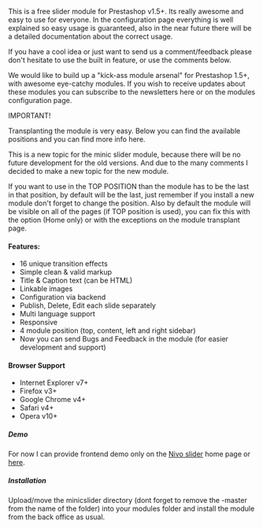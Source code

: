 This is a free slider module for Prestashop v1.5+. Its really awesome and easy to use for everyone. In the configuration page everything is well explained so easy usage is guaranteed, also in the near future there will be a detailed documentation about the correct usage. 

If you have a cool idea or just want to send us a comment/feedback please don't hesitate to use the built in feature, or use the comments below.

We would like to build up a "kick-ass module arsenal" for Prestashop 1.5+, with awesome eye-catchy modules. If you wish to receive updates about these modules you can subscribe to the newsletters here or on the modules configuration page.

IMPORTANT!

Transplanting the module is very easy. Below you can find the available positions and you can find more info here.

This is a new topic for the minic slider module, because there will be no future development for the old versions. And due to the many comments I decided to make a new topic for the new module.

If you want to use in the TOP POSITION than the module has to be the last in that position, by default will be the last, just remember if you install a new module don't forget to change the position. Also by default the module will be visible on all of the pages (if TOP position is used), you can fix this with the option (Home only) or with the exceptions on the module transplant page.

<h4>Features:</h4>
<ul>
<li>16 unique transition effects</li>
<li>Simple clean & valid markup</li>
<li>Title & Caption text (can be HTML)</li>
<li>Linkable images</li>
<li>Configuration via backend</li>
<li>Publish, Delete, Edit each slide separately</li>
<li>Multi language support</li>
<li>Responsive</li>
<li>4 module position (top, content, left and right sidebar)</li>
<li>Now you can send Bugs and Feedback in the module (for easier development and support)</li>
</ul>

<h4>Browser Support</h4>
<ul>
<li>Internet Explorer v7+</li>
<li>Firefox v3+</li>
<li>Google Chrome v4+</li>
<li>Safari v4+</li>
<li>Opera v10+</li>
</ul>
<h5>Demo</h5>
For now I can provide frontend demo only on the <a href="http://dev7studios.com/nivo-slider/" target="_blank">Nivo slider</a> home page or <a  href="http://module.minic.ro" target="_blank">here</a>.

<h5>Installation</h5>
Upload/move the minicslider directory (dont forget to remove the -master from the name of the folder) into your modules folder and install the module from the back office as usual.